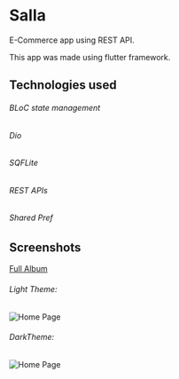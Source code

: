 # Salla
E-Commerce app using REST API.

This app was made using flutter framework.

## Technologies used 
###### BLoC state management
###### Dio
###### SQFLite
###### REST APIs
###### Shared Pref

## Screenshots
[Full Album](https://bit.ly/dartSalla)

###### Light Theme:

![Home Page](https://i.ibb.co/F68v3cB/Screenshot-1632267165.png)

###### DarkTheme:

![Home Page](https://i.ibb.co/Z8cVsZ6/home-screen.png)
